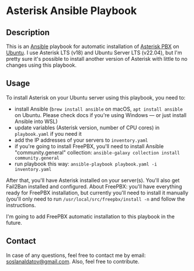# Asterisk Ansible Playbook

## Description

This is an [Ansible](https://www.ansible.com/) playbook for automatic installation of [Asterisk PBX](https://www.asterisk.org/) on [Ubuntu](https://ubuntu.com/).
I use Asterisk LTS (v18) and Ubuntu Server LTS (v22.04), but I'm pretty sure it's possible to install another version of Asterisk with little to no changes using this playbook.

## Usage

To install Asterisk on your Ubuntu server using this playbook, you need to:

- install Ansible (`brew install ansible` on macOS, `apt install ansible` on Ubuntu. Please check docs if you're using Windows — or just install Ansible into WSL)
- update variables (Asterisk version, number of CPU cores) in `playbook.yaml` if you need it
- add the IP addresses of your servers to `inventory.yaml`
- if you're going to install FreePBX, you'll need to install Ansible "community.general" collection: `ansible-galaxy collection install community.general`
- run playbook this way: `ansible-playbook playbook.yaml -i inventory.yaml`

After that, you'll have Asterisk installed on your server(s). You'll also get Fail2Ban installed and configured.
About FreePBX: you'll have everything ready for FreePBX installation, but currently you'll need to install it manually (you'll only need to run `/usr/local/src/freepbx/install -n` and follow the instructions.

I'm going to add FreePBX automatic installation to this playbook in the future.

## Contact

In case of any questions, feel free to contact me by email: [soslanaldatov@gmail.com](mailto:soslanaldatov@gmail.com).
Also, feel free to contribute.